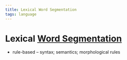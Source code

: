```yaml
---
title: Lexical Word Segmentation
tags: language
---
```


# Lexical [Word Segmentation](Word%20Segmentation.md)
- rule-based – syntax; semantics; morphological rules



















































































